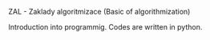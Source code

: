 ZAL - Zaklady algoritmizace (Basic of algorithmization)

Introduction into programmig.
Codes are written in python.

